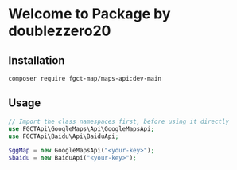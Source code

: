 # Welcome to Package by doublezzero20

## Installation

```
composer require fgct-map/maps-api:dev-main
```

## Usage

```php
// Import the class namespaces first, before using it directly
use FGCTApi\GoogleMaps\Api\GoogleMapsApi;
use FGCTApi\Baidu\Api\BaiduApi;

$ggMap = new GoogleMapsApi("<your-key>");
$baidu = new BaiduApi("<your-key>");
```
